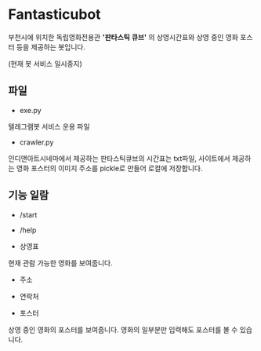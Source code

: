 # Fantasticubot

부천시에 위치한 독립영화전용관 **'판타스틱 큐브'**
의 상영시간표와 상영 중인 영화 포스터 등을 제공하는 봇입니다.

(현재 봇 서비스 일시중지)

## 파일

* exe.py

텔레그램봇 서비스 운용 파일



* crawler.py

인디앤아트시네마에서 제공하는 판타스틱큐브의 시간표는 txt파일, 사이트에서 제공하는 영화 포스터의 이미지 주소를 pickle로 만들어 로컬에 저장합니다.


## 기능 일람

* /start

* /help

* 상영표

현재 관람 가능한 영화를 보여줍니다. 

* 주소

* 연락처

* 포스터

상영 중인 영화의 포스터를 보여줍니다. 영화의 일부분만 입력해도 포스터를 볼 수 있습니다.
